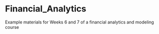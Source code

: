 # Financial_Analytics
Example materials for Weeks 6 and 7 of a financial analytics and modeling course
